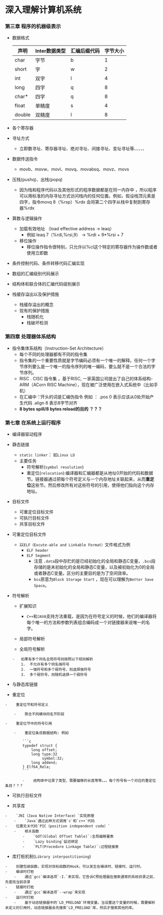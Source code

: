 # 深入理解计算机系统
### 第三章 程序的机器级表示
-	数据格式
	
    | 声明 | Inter数据类型 | 汇编后缀代码 | 字节大小 |
    | ------- | ------ | ------| -------|
    | char  | 字节 | b | 1 |
    |short  |  字  | w |    2|
    |int |    双字 | l | 4|
    |long | 四字 | q | 8|
    |char* | 四字 | q | 8|
    |float | 单精度 | s | 4|
    |double | 双精度 | l | 8|

-	各个寄存器
- 	寻址方式
	
	- 立即数寻址、寄存器寻址、绝对寻址、间接寻址、变址寻址等、、、、、  
-  数据传送指令
	
	-	movb、movw、movl、movq、movabsq、movz、movs
-	压栈(pushq)、出栈(popq)
	
	-	因为栈和程序代码以及其他形式的程序数据都是在同一内存中 ，所以程序可以用标准的内存寻址方式访问栈内的任何位置。例如，假设栈顶元素是四字，指令movq 8（%rsp）%rdx 会将第二个四字从栈中复制到寄存器%rdx 
-	算数与逻辑操作
	-	加载有效地址  （load effective address -> leaq） 
		-	例如 leaq 7（%rdi,%rsi,9） -> %rdi + 9*%rsi + 7 
	-	移位操作
        -    移位操作指令很特别，只允许以%cl这个特定的寄存器作为操作数或者使用立即数 
-  条件控制代码、条件转移代码汇编实现    
-	数组的汇编级别代码展示
- 	结构体和联合体的汇编代码级别展示         
-  栈缓存溢出以及保护措施
    -	栈缓存溢出的概念
    -	现有的保护措施        
    	-	栈随机化
    	- 	栈破坏检测
    	
###	第四章 处理器体系结构
-	指令集体系结构（Instruction-Set Architecture）
	-	每个不同的处理器都有不同的指令集 
	-	指令集的一个重要性质就是字节编码必须有一个唯一的解释。任何一个字节序列要么是一个唯一的指令序列的唯一编码，要么就不是一个合法的字节序列。
	- 	RISC . CISC 指令集 ，基于RISC, 一家英国公司提出了自己的体系结构-ARM（ACorn RISC Machine），现在被广泛使用在嵌入式系统中（比如手机）
	-  在汇编中 ‘.’开头的词是汇编伪指令 例如 ： .pos 0 表示应该从0处开始产生代码 .align 8 表示8字节对齐
	-	**8 bytes spill/8 bytes reload的目的 ？？？** 

### 第七章 在系统上运行程序
-    编译器驱动程序

-    静态链接

     -	`static linker`： 如`Linux LD`
     -	主要任务
         -	符号解析(`symbol resolution`)
         -	重定位(`relocation`):编译器和汇编器都是从地址0开始的代码和数据节。链接器通过把每个符号定义与一个内存地址关联起来，从而**重定位**这些节。然后修改所有对这些符号的引用，使得他们指向这个内存地址。

-	目标文件

    -	可重定位目标文件
    -	可执行目标文件
    -	共享目标文件

-	可重定位目标文件

    -	以`ELF（Excute-able and Linkable Format）`文件格式为例
        -	`ELF header`
        -	`ELF Segment`
            -	注意 `.data`段中存贮的是已经初始化的全局和静态C变量，`.bss`段存储的是未初始化的全局和静态C变量，以及被初始化为0的全局或者静态C变量。区分的主要目的是为了空间效率。
            -	`bss`原意为`Block Storage Start` ，现在可以理解为`Better Save Space`。

-	符号解析

    -	扩展知识

        -	`C++`和`JAVA`支持方法重载，是因为在符号定义的时候，他们的编译器将每个唯一的方法和参数列表组合编码成一个对链接器来说唯一的名字。

    -	局部符号解析

    -    全局符号解析

        -	如果有多个同名全局符号则按照以下规则解析
            1.  不允许有多个同名强符号
            2.  一强符号和多个弱符号，则选择强符号
            3.  多个弱符号，则随机选择一个弱符号
    
-    与静态库链接

-    重定位

    -    重定位节和符号定义

        -    聚合不同模块同名节阶段

    -    重定位节中的符号引用

        -    重定位条目数据结构: 例如

            ```c
            typedef struct {
                long offset;
                long type:32
                     symbol:32;
                long addend;
            } Elf64_Rela;
            ```

            -    结构体中记录了类型、需要偏移的长度等等。。。每个符号有一个对应的重定位条目？？？

-    可执行目标文件

-    共享库

    -    `JNI（Java Native Interface）`实现原理
        -    `Java`通过此种方式调用`c`和`c++`代码
    -    位置无关代码`PIC（position independent code）`
        -    相关函数
            -    `GOT(Global Offset Table)`:全局偏移量表
            -    `Lazy binding`延迟绑定
            -    `PLT(Procedure Linkage Table)`:过程链接表
    
-    库打桩机制(`Library interpostitioning`)

    -    创建包装函数，实现对目标函数的Hook，可以发生在编译时、链接时、运行时。
    -    编译时打桩
        -    通过`gcc`编译选项`-I.`来实现，它告诉C预处理器在搜索通常的系统目录之前，先查找当前目录
    -    链接时打桩
        -    通过`gcc`编译选项`--wrap`来实现
    -    运行时打桩
        -    基于动态链接器中的`LD_PRELOAD`环境变量。当设置这个变量的时候，需要解析未定义的引用时，动态链接器会先搜索`LD_PRELOAD`库，然后才搜索其他的库。